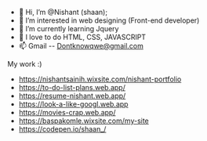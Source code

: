 - 👋 Hi, I’m @Nishant (shaan);
- 👀 I’m interested in web designing (Front-end developer)
- 🌱 I’m currently learning Jquery
- 💞️ I love to do HTML, CSS, JAVASCRIPT
- 📫 Gmail -- Dontknowqwe@gmail.com




My work :) 

- https://nishantsainih.wixsite.com/nishant-portfolio
- https://to-do-list-plans.web.app/
- https://resume-nishant.web.app/
- https://look-a-like-googl.web.app
- https://movies-crap.web.app/
- https://baspakomle.wixsite.com/my-site
- https://codepen.io/shaan_/

<!---
nishant-source/nishant-source is a ✨ special ✨ repository because its `README.md` (this file) appears on your GitHub profile.
You can click the Preview link to take a look at your changes.
--->
